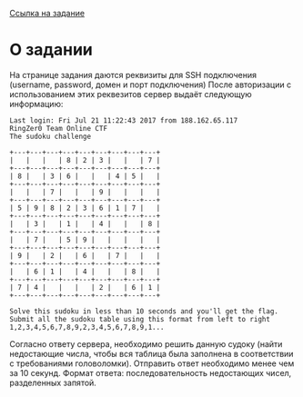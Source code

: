 [Ссылка на задание](https://ringzer0team.com/challenges/143)

# О задании
На странице задания даются реквизиты для SSH подключения (username, password, домен и порт подключения)
После авторизации с использованием этих реквезитов сервер выдаёт следующую информацию:
```Linux ld64webdmz 3.2.0-4-amd64 #1 SMP Debian 3.2.82-1 x86_64
Last login: Fri Jul 21 11:22:43 2017 from 188.162.65.117
RingZer0 Team Online CTF
The sudoku challenge

+---+---+---+---+---+---+---+---+---+
|   |   |   | 8 | 2 | 3 |   |   | 7 |
+---+---+---+---+---+---+---+---+---+
| 8 |   | 3 | 6 |   |   | 4 | 5 |   |
+---+---+---+---+---+---+---+---+---+
|   |   | 7 |   |   | 9 |   |   |   |
+---+---+---+---+---+---+---+---+---+
| 5 | 9 | 8 | 2 | 3 | 6 | 1 | 7 |   |
+---+---+---+---+---+---+---+---+---+
|   | 3 |   | 1 |   | 4 |   |   | 8 |
+---+---+---+---+---+---+---+---+---+
|   | 7 |   | 5 | 9 |   |   |   |   |
+---+---+---+---+---+---+---+---+---+
| 9 |   | 2 |   | 6 |   | 7 |   |   |
+---+---+---+---+---+---+---+---+---+
|   | 6 | 1 |   | 4 |   |   | 8 |   |
+---+---+---+---+---+---+---+---+---+
| 7 | 4 |   |   |   | 2 |   | 6 | 1 |
+---+---+---+---+---+---+---+---+---+

Solve this sudoku in less than 10 seconds and you'll get the flag.
Submit all the sudoku table using this format from left to right 1,2,3,4,5,6,7,8,9,2,3,4,5,6,7,8,9,1...
```
Согласно ответу сервера, необходимо решить данную судоку (найти недостающие числа, чтобы вся таблица была заполнена в соответствии с требованиями головоломки).
Отправить ответ необходимо менее чем за 10 секунд. 
Формат ответа: последовательность недостающих чисел, разделенных запятой.
